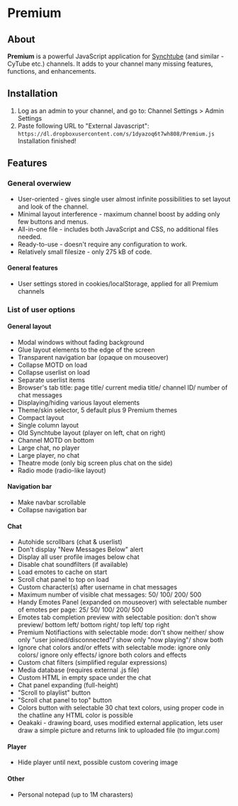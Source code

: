 # Premium
## About
**Premium** is a powerful JavaScript application for [Synchtube](https://synchtu.be/) (and similar - CyTube etc.) channels. It adds to your channel many missing features, functions, and enhancements.
## Installation
1. Log as an admin to your channel, and go to: Channel Settings > Admin Settings
2. Paste following URL to "External Javascript": `https://dl.dropboxusercontent.com/s/1dyazoq6t7wh808/Premium.js`
Installation finished!
## Features
### General overwiew
* User-oriented - gives single user almost infinite possibilities to set layout and look of the channel.
* Minimal layout interference - maximum channel boost by adding only few buttons and menus.
* All-in-one file - includes both JavaScript and CSS, no additional files needed.
* Ready-to-use - doesn't require any configuration to work.
* Relatively small filesize - only 275 kB of code.
#### General features
* User settings stored in cookies/localStorage, applied for all Premium channels
### List of user options
#### General layout
* Modal windows without fading background
* Glue layout elements to the edge of the screen
* Transparent navigation bar (opaque on mouseover)
* Collapse MOTD on load
* Collapse userlist on load
* Separate userlist items
* Browser's tab title: page title/ current media title/ channel ID/ number of chat messages
* Displaying/hiding various layout elements
* Theme/skin selector, 5 default plus 9 Premium themes
* Compact layout
* Single column layout
* Old Synchtube layout (player on left, chat on right)
* Channel MOTD on bottom
* Large chat, no player
* Large player, no chat
* Theatre mode (only big screen plus chat on the side)
* Radio mode (radio-like layout)
#### Navigation bar
* Make navbar scrollable
* Collapse navigation bar
#### Chat
* Autohide scrollbars (chat & userlist)
* Don't display "New Messages Below" alert
* Display all user profile images below chat
* Disable chat soundfilters (if available)
* Load emotes to cache on start
* Scroll chat panel to top on load
* Custom character(s) after username in chat messages
* Maximum number of visible chat messages: 50/ 100/ 200/ 500
* Handy Emotes Panel (expanded on mouseover) with selectable number of emotes per page: 25/ 50/ 100/ 200/ 500
* Emotes tab completion preview with selectable position: don't show preview/ bottom left/ bottom right/ top left/ top right
* Premium Notifiactions with selectable mode: don't show neither/ show only "user joined/disconnected"/ show only "now playing"/ show both
* Ignore chat colors and/or effets with selectable mode: ignore only colors/ ignore only effects/ ignore both colors and effects
* Custom chat filters (simplified regular expressions)
* Media database (requires external .js file)
* Custom HTML in empty space under the chat
* Chat panel expanding (full-height)
* "Scroll to playlist" button
* "Scroll chat panel to top" button
* Colors button with selectable 30 chat text colors, using proper code in the chatline any HTML color is possible
* Oeakaki - drawing board, uses modified external application, lets user draw a simple picture and returns link to uploaded file (to imgur.com)
#### Player
* Hide player until next, possible custom covering image
#### Other
* Personal notepad (up to 1M charasters)
